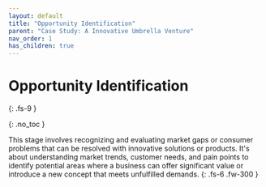 ```yaml
---
layout: default
title: "Opportunity Identification"
parent: "Case Study: A Innovative Umbrella Venture"
nav_order: 1
has_children: true
---
```


# Opportunity Identification
{: .fs-9 }

{: .no_toc }


This stage involves recognizing and evaluating market gaps or consumer problems that can 
be resolved with innovative solutions or products. It's about understanding market 
trends, customer needs, and pain points to identify potential areas where a business can 
offer significant value or introduce a new concept that meets unfulfilled demands.
{: .fs-6 .fw-300 }
